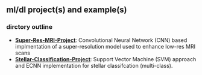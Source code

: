 ## ml/dl project(s) and example(s)


### dirctory outline ###
- **[Super-Res-MRI-Project](https://github.com/nikypopov/ml-dl/tree/main/Super-Res-MRI-Project)**: Convolutional Neural Network (CNN) based implmentation of a super-resolution model used to enhance low-res MRI scans
- **[Stellar-Classification-Project](https://github.com/nikypopov/ml-dl/tree/main/Stellar-Classification-Project)**: Support Vector Machine (SVM) approach and ECNN implementation for stellar classifcation (multi-class).
  
 


